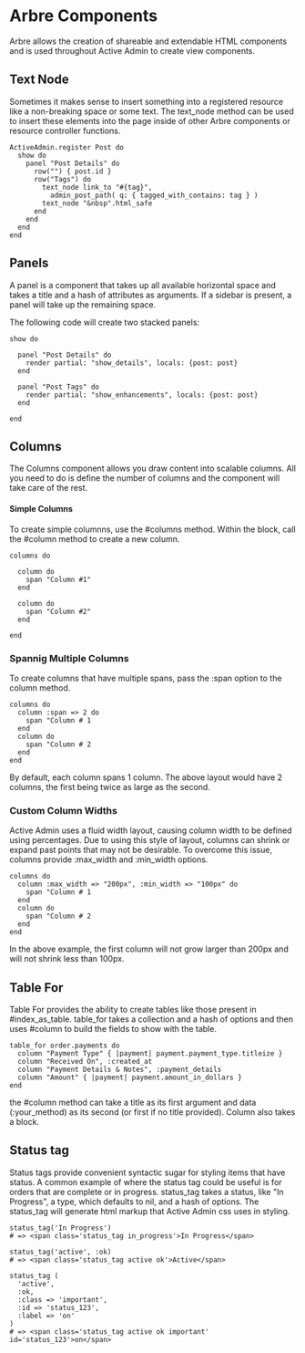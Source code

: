 # Arbre Components

Arbre allows the creation of shareable and extendable HTML components and is
used throughout Active Admin to create view components.

## Text Node

Sometimes it makes sense to insert something into a registered resource like a
non-breaking space or some text. The text_node method can be used to insert
these elements into the page inside of other Arbre components or resource
controller functions.

    ActiveAdmin.register Post do
      show do
        panel "Post Details" do
          row("") { post.id }
          row("Tags") do
            text_node link_to "#{tag}",
              admin_post_path( q: { tagged_with_contains: tag } )
            text_node "&nbsp".html_safe
          end
        end
      end
    end


## Panels

A panel is a component that takes up all available horizontal space and takes a
title and a hash of attributes as arguments. If a sidebar is present, a panel
will take up the remaining space.

The following code will create two stacked panels:

    show do

      panel "Post Details" do
        render partial: "show_details", locals: {post: post}
      end

      panel "Post Tags" do
        render partial: "show_enhancements", locals: {post: post}
      end

    end

## Columns

The Columns component allows you draw content into scalable columns. All you
need to do is define the number of columns and the component will take care of
the rest.

#### Simple Columns

To create simple columnns, use the #columns method. Within the block, call
the #column method to create a new column.

    columns do

      column do
        span "Column #1"
      end

      column do
        span "Column #2"
      end

    end

### Spannig Multiple Columns

To create columns that have multiple spans, pass the :span option to the column
method.

    columns do
      column :span => 2 do
        span "Column # 1
      end
      column do
        span "Column # 2
      end
    end

By default, each column spans 1 column. The above layout would have 2 columns,
the first being twice as large as the second.

### Custom Column Widths

Active Admin uses a fluid width layout, causing column width to be defined
using percentages. Due to using this style of layout, columns can shrink or
expand past points that may not be desirable. To overcome this issue,
columns provide :max_width and :min_width options.

    columns do
      column :max_width => "200px", :min_width => "100px" do
        span "Column # 1
      end
      column do
        span "Column # 2
      end
    end

In the above example, the first column will not grow larger than 200px and will
not shrink less than 100px.

## Table For

Table For provides the ability to create tables like those present
in #index_as_table. table_for takes a collection and a hash of options and then
uses #column to build the fields to show with the table.

    table_for order.payments do
      column "Payment Type" { |payment| payment.payment_type.titleize }
      column "Received On", :created_at
      column "Payment Details & Notes", :payment_details
      column "Amount" { |payment| payment.amount_in_dollars }
    end

the #column method can take a title as its first argument and data
(:your_method) as its second (or first if no title provided). Column also
takes a block.

## Status tag

Status tags provide convenient syntactic sugar for styling items that have
status. A common example of where the status tag could be useful is for orders
that are complete or in progress. status_tag takes a status, like
"In Progress", a type, which defaults to nil, and a hash of options. The
status_tag will generate html markup that Active Admin css uses in styling.

    status_tag('In Progress')
    # => <span class='status_tag in_progress'>In Progress</span>

    status_tag('active', :ok)
    # => <span class='status_tag active ok'>Active</span>

    status_tag (
      'active',
      :ok,
      :class => 'important',
      :id => 'status_123',
      :label => 'on'
    )
    # => <span class='status_tag active ok important' id='status_123'>on</span>